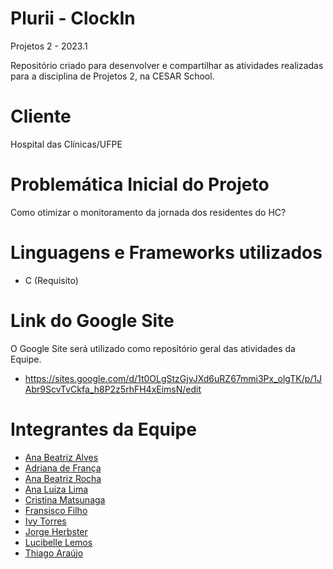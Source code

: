# Plurii - ClockIn
Projetos 2 - 2023.1

Repositório criado para desenvolver e compartilhar as atividades realizadas para a disciplina de Projetos 2, na CESAR School.

# Cliente
Hospital das Clínicas/UFPE

# Problemática Inicial do Projeto
Como otimizar o monitoramento da jornada dos residentes do HC?

# Linguagens e Frameworks utilizados
- C (Requisito)

# Link do Google Site
O Google Site será utilizado como repositório geral das atividades da Equipe.
- https://sites.google.com/d/1t0OLgStzGjvJXd6uRZ67mmi3Px_olgTK/p/1JAbr9ScvTvCkfa_h8P2z5rhFH4xEimsN/edit

# Integrantes da Equipe
- <a href="mailto:anabxalves@gmail.com">Ana Beatriz Alves</a>
- <a href="mailto:alfr@cesar.school">Adriana de França</a>
- <a href="mailto:abrbd@cesar.school">Ana Beatriz Rocha</a>
- <a href="mailto:alls@cesar.school">Ana Luiza Lima</a>
- <a href="mailto:cm2@cesar.school">Cristina Matsunaga</a>
- <a href="mailto:falf@cesar.school">Fransisco Filho</a>
- <a href="mailto:itmp@cesar.school">Ivy Torres</a>
- <a href="mailto:jfhp@cesar.school">Jorge Herbster</a>
- <a href="mailto:lesl@cesar.school">Lucibelle Lemos</a>
- <a href="mailto:thas@cesar.school">Thiago Araújo</a>
